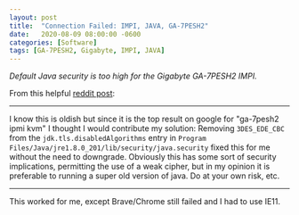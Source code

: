 ```yaml
---
layout: post
title:  "Connection Failed: IMPI, JAVA, GA-7PESH2"
date:   2020-08-09 08:00:00 -0600
categories: [Software]
tags: [GA-7PESH2, Gigabyte, IMPI, JAVA]
---
```


*Default Java security is too high for the Gigabyte GA-7PESH2 IMPI.*

From this helpful [reddit post](https://www.reddit.com/r/JDM_WAAAT/comments/9dlx2b/ga7pesh2_ipmikvm_wont_connect/):

---

I know this is oldish but since it is the top result on google for "ga-7pesh2 ipmi kvm" I thought I would contribute my solution: Removing `3DES_EDE_CBC` from the `jdk.tls.disabledAlgorithms` entry in `Program Files/Java/jre1.8.0_201/lib/security/java.security` fixed this for me without the need to downgrade. Obviously this has some sort of security implications, permitting the use of a weak cipher, but in my opinion it is preferable to running a super old version of java. Do at your own risk, etc.

---

This worked for me, except Brave/Chrome still failed and I had to use IE11.
